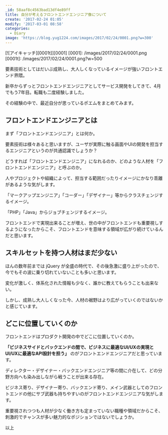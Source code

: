 ```yaml
---
_id: 58aaf8c4563bad13df4e89ff
title: 自分が考えるフロントエンドエンジニア像について
create: '2017-02-24 01:05'
modify: '2017-03-01 08:58'
categories:
  - Diary
image: 'https://blog.yug1224.com/images/2017/02/24/0001.png?w=300'
---
```


[![アイキャッチ][0001t]][0001]
[0001]: /images/2017/02/24/0001.png
[0001t]: /images/2017/02/24/0001.png?w=500

要素技術としてはだいぶ成熟し、大人しくなっているイメージが強いフロントエンド界隈。

新卒からずっとフロントエンドエンジニアとしてサービス開発をしてきて、4月でもう7年目。転職も二度経験しました。

その経験の中で、最近自分が思っているポエムをまとめてみます。

<!-- more -->

## フロントエンドエンジニアとは

まず「フロントエンドエンジニア」とは何か。

要素技術は様々あると思いますが、ユーザが実際に触る画面やUIの開発を担当するエンジニアというのが共通認識でしょうか？

どうすれば「フロントエンドエンジニア」になれるのか、どのような人材を「フロントエンドエンジニア」と呼ぶのか。

人やプロジェクトや組織によって、担当する範囲だったりイメージにかなり乖離があるような気がします。

「マークアップエンジニア」「コーダー」「デザイナー」等からクラスチェンジするイメージ。

「PHP」「Java」からジョブチェンジするイメージ。

フロントエンドで実現出来ることが増え、世の中がフロントエンドも重要視しするようになったからこそ、フロントエンドを意味する領域が広がり続けているんだと思います。

## スキルセットを持つ人材はまだ少ない

ほんの数年前までは jQuery が全盛の時代で、その後急激に盛り上がったので、今でもその波に乗り切れていないことも多いと思います。

変化が激しく、体系化された情報も少なく、誰かに教えてもらうことも出来ない。

しかし、成熟し大人しくなった今、人材の裾野はより広がっていくのではないかと感じています。

## どこに位置していくのか

フロントエンドはプロダクト開発の中でどこに位置していくのか。

**「ビジネスサイドとバックエンドの間で、ビジネスに最適なUI/UXの実現とUI/UXに最適なAPI設計を担う」** のがフロントエンドエンジニアだと思っています。

ディレクター・デザイナー・バックエンドエンジニア等の間に介在して、どの分野方向へも染み出しながら戦うことが出来る存在。

ビジネス寄り、デザイナー寄り、バックエンド寄り、メイン武器としてのフロントエンドの他にサブ武器も持ちやすいのがフロントエンドエンジニアな気がします。

重要視されつつも人材が少なく働き方も定まっていない職種や領域だからこそ、刺激的でチャンスが多い魅力的なポジションではないでしょうか。

以上
